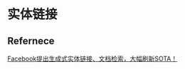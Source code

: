 # 实体链接





## Refernece

[Facebook提出生成式实体链接、文档检索，大幅刷新SOTA！](https://mp.weixin.qq.com/s/AIHsI3L57WLqR0D5y-_BTQ)



